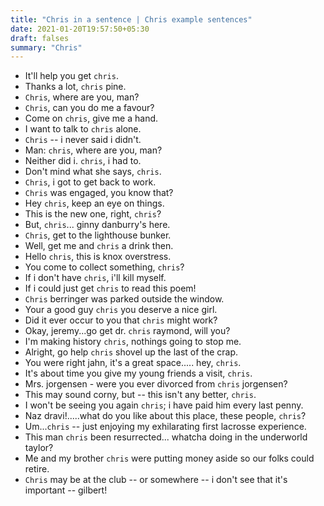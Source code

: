 ```yaml
---
title: "Chris in a sentence | Chris example sentences"
date: 2021-01-20T19:57:50+05:30
draft: falses
summary: "Chris"
---
```

- It'll help you get `chris`.
- Thanks a lot, `chris` pine.
- `Chris`, where are you, man?
- `Chris`, can you do me a favour?
- Come on `chris`, give me a hand.
- I want to talk to `chris` alone.
- `Chris` -- i never said i didn't.
- Man: `chris`, where are you, man?
- Neither did i. `chris`, i had to.
- Don't mind what she says, `chris`.
- `Chris`, i got to get back to work.
- `Chris` was engaged, you know that?
- Hey `chris`, keep an eye on things.
- This is the new one, right, `chris`?
- But, `chris`... ginny danburry's here.
- `Chris`, get to the lighthouse bunker.
- Well, get me and `chris` a drink then.
- Hello `chris`, this is knox overstress.
- You come to collect something, `chris`?
- If i don't have `chris`, i'll kill myself.
- If i could just get `chris` to read this poem!
- `Chris` berringer was parked outside the window.
- Your a good guy `chris` you deserve a nice girl.
- Did it ever occur to you that `chris` might work?
- Okay, jeremy...go get dr. `chris` raymond, will you?
- I'm making history `chris`, nothings going to stop me.
- Alright, go help `chris` shovel up the last of the crap.
- You were right jahn, it's a great space..... hey, `chris`.
- It's about time you give my young friends a visit, `chris`.
- Mrs. jorgensen - were you ever divorced from `chris` jorgensen?
- This may sound corny, but -- this isn't any better, `chris`.
- I won't be seeing you again `chris`; i have paid him every last penny.
- Naz dravi!.....what do you like about this place, these people, `chris`?
- Um...`chris` -- just enjoying my exhilarating first lacrosse experience.
- This man `chris` been resurrected... whatcha doing in the underworld taylor?
- Me and my brother `chris` were putting money aside so our folks could retire.
- `Chris` may be at the club -- or somewhere -- i don't see that it's important -- gilbert!
                 
